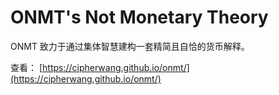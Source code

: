# ONMT's Not Monetary Theory

ONMT 致力于通过集体智慧建构一套精简且自恰的货币解释。

查看： [https://cipherwang.github.io/onmt/](https://cipherwang.github.io/onmt/)
